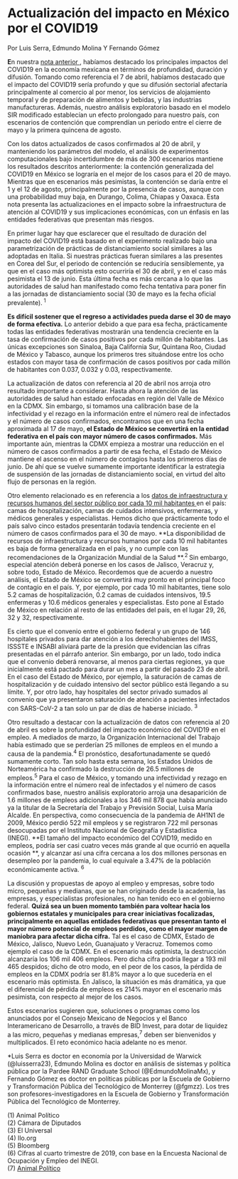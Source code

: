 # **Actualización del impacto en México por el COVID19**

Por Luis Serra, Edmundo Molina Y Fernando Gómez

**E**n nuestra [<span class="underline">nota
anterior </span>](https://www.mexicovid19.mx/investigacion/economia.html#estados),
habíamos destacado los principales impactos del COVID19 en la economía
mexicana en términos de profundidad, duración y difusión. Tomando como
referencia el 7 de abril, habíamos destacado que el impacto del COVID19
sería profundo y que su difusión sectorial afectaría principalmente al
comercio al por menor, los servicios de alojamiento temporal y de
preparación de alimentos y bebidas, y las industrias manufactureras.
Además, nuestro análisis exploratorio basado en el modelo SIR modificado
establecían un efecto prolongado para nuestro país, con escenarios de
contención que comprendían un periodo entre el cierre de mayo y la
primera quincena de agosto.

Con los datos actualizados de casos confirmados al 20 de abril, y
manteniendo los parámetros del modelo,
el <span class="underline">análisis de experimentos computacionales
bajo incertidumbre </span>de más de 300 escenarios mantiene los
resultados descritos anteriormente: la contención generalizada del
COVID19 en México se lograría en el mejor de los casos para el 20 de
mayo. Mientras que en escenarios más pesimistas, la contención se daría
entre el 1 y el 12 de agosto, principalmente por la presencia de casos,
aunque con una probabilidad muy baja, en Durango, Colima, Chiapas y
Oaxaca. Esta nota presenta las actualizaciones en el impacto sobre la
infraestructura de atención al COVID19 y sus implicaciones económicas,
con un énfasis en las entidades federativas que presentan más riesgos.

En primer lugar hay que esclarecer que el resultado de duración del
impacto del COVID19 está basado en el experimento realizado bajo una
parametrización de prácticas de distanciamiento social similares a las
adoptadas en Italia. Si nuestras prácticas fueran similares a las
presentes en Corea del Sur, el periodo de contención se reduciría
sensiblemente, ya que en el caso más optimista esto ocurriría el 30 de
abril, y en el caso más pesimista el 13 de junio. Esta última fecha es
más cercana a lo que las autoridades de salud han manifestado como
fecha tentativa para poner fin a las jornadas de distanciamiento social
(30 de mayo es la fecha oficial prevalente).<sup> 1</sup>

**Es difícil sostener que el regreso a actividades pueda darse el 30 de
mayo de forma efectiva.** Lo anterior debido a que para esa fecha,
prácticamente todas las entidades federativas mostrarán una tendencia
creciente en la tasa de confirmación de casos positivos por cada millón
de habitantes. Las únicas excepciones son Sinaloa, Baja California Sur,
Quintana Roo, Ciudad de México y Tabasco, aunque los primeros tres
situándose entre los ocho estados con mayor tasa de confirmación de
casos positivos por cada millón de habitantes con 0.037, 0.032 y 0.03,
respectivamente.

La actualización de datos con referencia al 20 de abril nos arroja otro
resultado importante a considerar. Hasta ahora la atención de las
autoridades de salud han estado enfocadas en región del Valle de México
en la CDMX. Sin embargo, si tomamos una calibración base de la
infectividad y el rezago en la información entre el número real de
infectados y el número de casos confirmados, encontramos que en una
fecha aproximada al 17 de mayo, **el Estado de México se convertirá en
la entidad federativa en el país con mayor número de casos
confirmados.** Más importante aún, mientras la CDMX empieza a mostrar
una reducción en el número de casos confirmados a partir de esa fecha,
el Estado de México mantiene el ascenso en el número de contagios hasta
los primeros días de junio. De ahí que se vuelve sumamente importante
identificar la estrategia de suspensión de las jornadas de
distanciamiento social, en virtud del alto flujo de personas en la
región.

Otro elemento relacionado es en referencia a
los [<span class="underline">datos de infraestructura y recursos
humanos del sector público por cada 10 mil
habitantes </span>](https://public.tableau.com/profile/fernando8493#!/vizhome/ranking_salud2018/Dashboard1)en
el país: camas de hospitalización, camas de cuidados intensivos,
enfermeras, y médicos generales y especialistas. Hemos dicho que
prácticamente todo el país salvo cinco estados presentarán todavía
tendencia creciente en el número de casos confirmados para el 30 de
mayo. **La disponibilidad de recursos de infraestructura y recursos
humanos por cada 10 mil habitantes es baja de forma generalizada en el
país, y no cumple con las recomendaciones de la Organización Mundial de
la Salud **.<sup>2 </sup>Sin embargo, especial atención deberá ponerse
en los casos de Jalisco, Veracruz y, sobre todo, Estado de México.
Recordemos que de acuerdo a nuestro análisis, el Estado de México se
convertirá muy pronto en el principal foco de contagio en el país. Y,
por ejemplo, por cada 10 mil habitantes, tiene solo 5.2 camas de
hospitalización, 0.2 camas de cuidados intensivos, 19.5 enfermeras y
10.6 médicos generales y especialistas. Esto pone al Estado de México en
relación al resto de las entidades del país, en el lugar 29, 26, 32 y
32, respectivamente.

Es cierto que el convenio entre el gobierno federal y un grupo de 146
hospitales privados para dar atención a los derechohabientes del IMSS,
ISSSTE e INSABI aliviará parte de la presión que evidencian las cifras
presentadas en el párrafo anterior. Sin embargo, por un lado, todo
indica que el convenio deberá renovarse, al menos para ciertas regiones,
ya que inicialmente está pactado para durar un mes a partir del pasado
23 de abril. En el caso del Estado de México, por ejemplo, la saturación
de camas de hospitalización y de cuidado intensivo del sector público
está llegando a su límite. Y, por otro lado, hay hospitales del sector
privado sumados al convenio que ya presentaron saturación de atención a
pacientes infectados con SARS-CoV-2 a tan solo un par de días de haberse
iniciado. <sup>3</sup>

Otro resultado a destacar con la actualización de datos con referencia
al 20 de abril es sobre la profundidad del impacto económico del COVID19
en el empleo. A mediados de marzo, la Organización Internacional del
Trabajo había estimado que se perderían 25 millones de empleos en el
mundo a causa de la pandemia.<sup>4</sup> El pronóstico,
desafortunadamente se quedó sumamente corto. Tan solo hasta esta semana,
los Estados Unidos de Norteamérica ha confirmado la destrucción de 26.5
millones de empleos.<sup>5</sup> Para el caso de México, y tomando una
infectividad y rezago en la información entre el número real de
infectados y el número de casos confirmados base, nuestro análisis
exploratorio arroja una desaparición de 1.6 millones de empleos
adicionales a los 346 mil 878 que había anunciado ya la titular de la
Secretaría del Trabajo y Previsión Social, Luisa María Alcalde. En
perspectiva, como consecuencia de la pandemia de AH1N1 de 2009, México
perdió 522 mil empleos y se registraron 722 mil personas desocupadas por
el Instituto Nacional de Geografía y Estadística (INEGI). **El tamaño
del impacto económico del COVID19, medido en empleos, podría ser casi
cuatro veces más grande al que ocurrió en aquella ocasión **, y alcanzar
así una cifra cercana a los dos millones personas en desempleo por la
pandemia, lo cual equivale a 3.47% de la población económicamente
activa. <sup>6</sup>

La discusión y propuestas de apoyo al empleo y empresas, sobre todo
micro, pequeñas y medianas, que se han originado desde la academia, las
empresas, y especialistas profesionales, no han tenido eco en el
gobierno federal. **Quizá sea un buen momento también para voltear hacia
los gobiernos estatales y municipales para crear iniciativas
focalizadas, principalmente en aquellas entidades federativas que
presentan tanto el mayor número potencial de empleos perdidos, como el
mayor margen de maniobra para afectar dicha cifra.** Tal es el caso de
CDMX, Estado de México, Jalisco, Nuevo León, Guanajuato y Veracruz.
Tomemos como ejemplo el caso de la CDMX. En el escenario más optimista,
la destrucción alcanzaría los 106 mil 406 empleos. Pero dicha cifra
podría llegar a 193 mil 465 despidos; dicho de otro modo, en el peor de
los casos, la pérdida de empleos en la CDMX podría ser 81.8% mayor a lo
que sucedería en el escenario más optimista. En Jalisco, la situación es
más dramática, ya que el diferencial de pérdida de empleos es 214% mayor
en el escenario más pesimista, con respecto al mejor de los casos.

Estos escenarios sugieren que, soluciones o programas como los
anunciados por el Consejo Mexicano de Negocios y el Banco Interamericano
de Desarrollo, a través de BID Invest, para dotar de liquidez a las
micro, pequeñas y medianas empresas,<sup>7</sup> deben ser bienvenidos y
multiplicados. El reto económico hacia adelante no es menor.

\*Luis Serra es doctor en economía por la Universidad de Warwick
(@luisserra23), Edmundo Molina es doctor en análisis de sistemas y
política pública por la Pardee RAND Graduate School (@EdmundoMolinaMx),
y Fernando Gómez es doctor en políticas públicas por la Escuela de
Gobierno y Transformación Pública del Tecnológico de Monterrey (@fgmzz).
Los tres son profesores-investigadores en la Escuela de Gobierno y
Transformación Pública del Tecnológico de Monterrey.

(1) <span class="underline">Animal Político</span>  
(2) <span class="underline">Cámara de Diputados</span>  
(3) <span class="underline">El Universal</span>  
(4) <span class="underline">Ilo.org</span>  
(5) <span class="underline">Bloomberg</span>  
(6) <span class="underline">Cifras al cuarto trimestre de 2019, con base
en la Encuesta Nacional de Ocupación y Empleo del INEGI.</span>  
(7) [<span class="underline">Animal
Político</span>](https://www.animalpolitico.com/2020/04/que-es-como-funciona-prestamo-bid-invest-empresas-amlo/)
